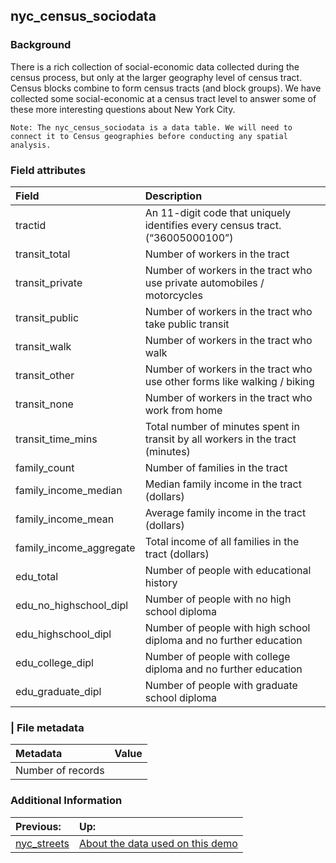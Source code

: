## nyc\_census\_sociodata

### Background
There is a rich collection of social-economic data collected during the census process, but only at the larger geography level of census tract. Census blocks combine to form census tracts (and block groups). We have collected some social-economic at a census tract level to answer some of these more interesting questions about New York City.

```Note: The nyc_census_sociodata is a data table. We will need to connect it to Census geographies before conducting any spatial analysis.```

### Field attributes
| Field | Description |
| :-------- | :---------- |
| tractid | An 11-digit code that uniquely identifies every census tract. (“36005000100”) |
| transit_total | Number of workers in the tract |
| transit_private | Number of workers in the tract who use private automobiles / motorcycles |
| transit_public | Number of workers in the tract who take public transit |
| transit_walk | Number of workers in the tract who walk |
| transit_other | Number of workers in the tract who use other forms like walking / biking |
| transit_none | Number of workers in the tract who work from home |
| transit\_time\_mins | Total number of minutes spent in transit by all workers in the tract (minutes) |
| family_count | Number of families in the tract |
| family\_income\_median | Median family income in the tract (dollars) |
| family\_income\_mean | Average family income in the tract (dollars) |
| family\_income\_aggregate | Total income of all families in the tract (dollars) |
| edu_total | Number of people with educational history |
| edu\_no\_highschool\_dipl | Number of people with no high school diploma |
| edu\_highschool\_dipl | Number of people with high school diploma and no further education |
| edu\_college\_dipl | Number of people with college diploma and no further education |
| edu\_graduate\_dipl | Number of people with graduate school diploma |

### | File metadata
| Metadata | Value |
| :------- | :---- |
| Number of records | |

### Additional Information

| Previous: | Up: |
| :-------- | :---- |
| [nyc_streets](/data/nyc/nyc_streets.md) | [About the data used on this demo](/ABOUTDATA.md) |
